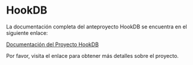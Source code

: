 # HookDB

La documentación completa del anteproyecto HookDB se encuentra en el siguiente enlace:

[Documentación del Proyecto HookDB](https://www.notion.so/Documentaci-n-del-Proyecto-HookDB-aa14c1fa97454a0ba1ce39d442f3a9c5?pvs=4)

Por favor, visita el enlace para obtener más detalles sobre el proyecto.

